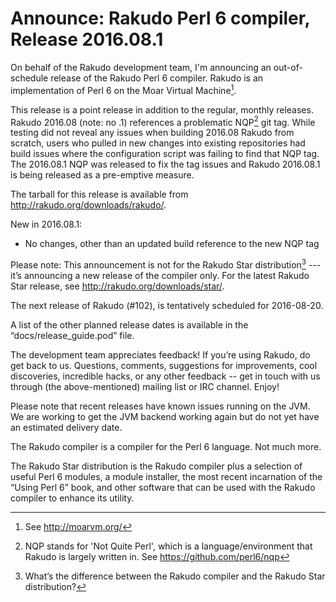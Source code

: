 # Announce: Rakudo Perl 6 compiler, Release 2016.08.1

On behalf of the Rakudo development team, I'm announcing an
out-of-schedule release of the Rakudo Perl 6 compiler.
Rakudo is an implementation of Perl 6 on the Moar Virtual Machine[^1].

This release is a point release in addition to the regular, monthly
releases. Rakudo 2016.08 (note: no .1) references a problematic NQP[^3] git tag.
While testing did not reveal any issues when building 2016.08 Rakudo from
scratch, users who pulled in new changes into existing repositories had build
issues where the configuration script was failing to find that NQP tag.
The 2016.08.1 NQP was released to fix the tag issues and Rakudo 2016.08.1 is
being released as a pre-emptive measure.

The tarball for this release is available from <http://rakudo.org/downloads/rakudo/>.

New in 2016.08.1:
   + No changes, other than an updated build reference to the new NQP tag


Please note: This announcement is not for the Rakudo Star
distribution[^2] --- it’s announcing a new release of the compiler
only. For the latest Rakudo Star release, see
<http://rakudo.org/downloads/star/>.

The next release of Rakudo (#102), is tentatively scheduled for 2016-08-20.

A list of the other planned release dates is available in the
“docs/release_guide.pod” file.

The development team appreciates feedback! If you’re using Rakudo, do
get back to us. Questions, comments, suggestions for improvements, cool
discoveries, incredible hacks, or any other feedback -- get in touch with
us through (the above-mentioned) mailing list or IRC channel. Enjoy!

Please note that recent releases have known issues running on the JVM.
We are working to get the JVM backend working again but do not yet have
an estimated delivery date.

[^1]: See <http://moarvm.org/>

[^2]: What’s the difference between the Rakudo compiler and the Rakudo
Star distribution?

[^3]: NQP stands for 'Not Quite Perl', which is a language/environment
that Rakudo is largely written in. See https://github.com/perl6/nqp

The Rakudo compiler is a compiler for the Perl 6 language.
Not much more.

The Rakudo Star distribution is the Rakudo compiler plus a selection
of useful Perl 6 modules, a module installer, the most recent
incarnation of the “Using Perl 6” book, and other software that can
be used with the Rakudo compiler to enhance its utility.
